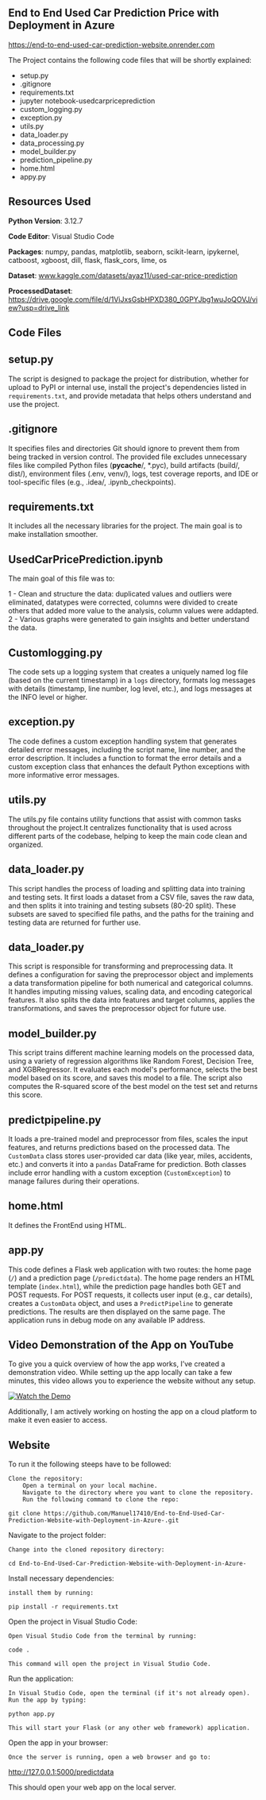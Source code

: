 ## End to End Used Car Prediction Price with Deployment in Azure

https://end-to-end-used-car-prediction-website.onrender.com

The Project contains the following code files that will be shortly explained:

* setup.py
* .gitignore
* requirements.txt
* jupyter notebook-usedcarpriceprediction
* custom_logging.py
* exception.py
* utils.py
* data_loader.py
* data_processing.py
* model_builder.py
* prediction_pipeline.py
* home.html
* appy.py

## Resources Used

**Python Version**: 3.12.7

**Code Editor**: Visual Studio Code

**Packages**: numpy, pandas, matplotlib, seaborn, scikit-learn, ipykernel, catboost, xgboost, dill, flask, flask_cors, lime, os

**Dataset**: www.kaggle.com/datasets/ayaz11/used-car-price-prediction

**ProcessedDataset**: https://drive.google.com/file/d/1ViJxsGsbHPXD380_0GPYJbg1wuJoQOVJ/view?usp=drive_link

## Code Files

## setup.py

The script is designed to package the project for distribution, whether for upload to PyPI or internal use, install the project's dependencies listed in `requirements.txt`, and provide metadata that helps others understand and use the project. 

## .gitignore

It specifies files and directories Git should ignore to prevent them from being tracked in version control. The provided file excludes unnecessary files like compiled Python files (__pycache__/, *.pyc), build artifacts (build/, dist/), environment files (.env, venv/), logs, test coverage reports, and IDE or tool-specific files (e.g., .idea/, .ipynb_checkpoints).

## requirements.txt

It includes all the necessary libraries for the project. The main goal is to make installation smoother.

## UsedCarPricePrediction.ipynb

The main goal of this file was to:

1 - Clean and structure the data: duplicated values and outliers were eliminated, datatypes were corrected, columns were divided to create others that added more value to the analysis, column values were addapted.
2 - Various graphs were generated to gain insights and better understand the data.

## Customlogging.py

The code sets up a logging system that creates a uniquely named log file (based on the current timestamp) in a `logs` directory, formats log messages with details (timestamp, line number, log level, etc.), and logs messages at the INFO level or higher.

## exception.py

The code defines a custom exception handling system that generates detailed error messages, including the script name, line number, and the error description. It includes a function to format the error details and a custom exception class that enhances the default Python exceptions with more informative error messages.

## utils.py

The utils.py file contains utility functions that assist with common tasks throughout the project.It centralizes functionality that is used across different parts of the codebase, helping to keep the main code clean and organized. 

## data_loader.py

This script handles the process of loading and splitting data into training and testing sets. It first loads a dataset from a CSV file, saves the raw data, and then splits it into training and testing subsets (80-20 split). These subsets are saved to specified file paths, and the paths for the training and testing data are returned for further use.

## data_loader.py

This script is responsible for transforming and preprocessing data. It defines a configuration for saving the preprocessor object and implements a data transformation pipeline for both numerical and categorical columns. It handles imputing missing values, scaling data, and encoding categorical features. It also splits the data into features and target columns, applies the transformations, and saves the preprocessor object for future use.

## model_builder.py

This script trains different machine learning models on the processed data, using a variety of regression algorithms like Random Forest, Decision Tree, and XGBRegressor. It evaluates each model's performance, selects the best model based on its score, and saves this model to a file. The script also computes the R-squared score of the best model on the test set and returns this score.

## predictpipeline.py

It loads a pre-trained model and preprocessor from files, scales the input features, and returns predictions based on the processed data. The `CustomData` class stores user-provided car data (like year, miles, accidents, etc.) and converts it into a `pandas` DataFrame for prediction. Both classes include error handling with a custom exception (`CustomException`) to manage failures during their operations.

## home.html

It defines the FrontEnd using HTML. 

## app.py

This code defines a Flask web application with two routes: the home page (`/`) and a prediction page (`/predictdata`). The home page renders an HTML template (`index.html`), while the prediction page handles both GET and POST requests. For POST requests, it collects user input (e.g., car details), creates a `CustomData` object, and uses a `PredictPipeline` to generate predictions. The results are then displayed on the same page. The application runs in debug mode on any available IP address.


## Video Demonstration of the App on YouTube

To give you a quick overview of how the app works, I’ve created a demonstration video. While setting up the app locally can take a few minutes, this video allows you to experience the website without any setup.

[![Watch the Demo](https://img.youtube.com/vi/1nx-VaPryHE/0.jpg)](https://www.youtube.com/watch?v=1nx-VaPryHE)


Additionally, I am actively working on hosting the app on a cloud platform to make it even easier to access. 


## Website

To run it the following steeps have to be followed:


    Clone the repository:
        Open a terminal on your local machine.
        Navigate to the directory where you want to clone the repository.
        Run the following command to clone the repo:

    git clone https://github.com/Manuel17410/End-to-End-Used-Car-Prediction-Website-with-Deployment-in-Azure-.git


Navigate to the project folder:

    Change into the cloned repository directory:

    cd End-to-End-Used-Car-Prediction-Website-with-Deployment-in-Azure-

Install necessary dependencies:

    install them by running:

    pip install -r requirements.txt

Open the project in Visual Studio Code:

    Open Visual Studio Code from the terminal by running:

    code .

    This command will open the project in Visual Studio Code.

Run the application:

    In Visual Studio Code, open the terminal (if it's not already open).
    Run the app by typing:

    python app.py

    This will start your Flask (or any other web framework) application.

Open the app in your browser:

    Once the server is running, open a web browser and go to:

http://127.0.0.1:5000/predictdata

This should open your web app on the local server.

